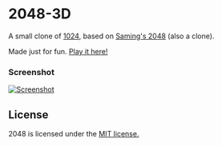 # 2048-3D
A small clone of [1024](https://play.google.com/store/apps/details?id=com.veewo.a1024), based on [Saming's 2048](http://saming.fr/p/2048/) (also a clone).

Made just for fun. [Play it here!](http://sujeetgholap.github.io/2048-3D)

### Screenshot

[![Screenshot](http://fbcdn-sphotos-h-a.akamaihd.net/hphotos-ak-ash3/t1.0-9/1924828_10202082224922021_984417763_n.jpg)](http://fbcdn-sphotos-h-a.akamaihd.net/hphotos-ak-ash3/t1.0-9/1924828_10202082224922021_984417763_n.jpg)

## License
2048 is licensed under the [MIT license.](https://github.com/gabrielecirulli/2048/blob/master/LICENSE.txt)
